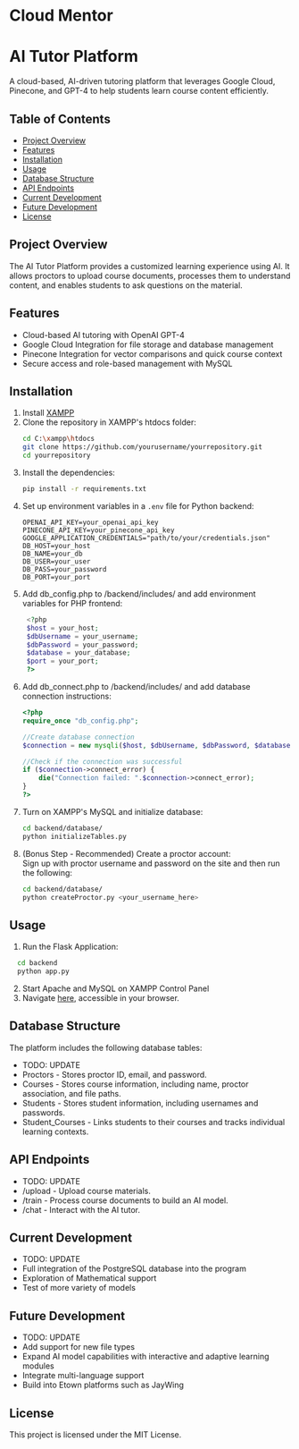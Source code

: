# Cloud Mentor
# AI Tutor Platform

A cloud-based, AI-driven tutoring platform that leverages Google Cloud, Pinecone, and GPT-4 to help students learn course content efficiently.

## Table of Contents
- [Project Overview](#project-overview)
- [Features](#features)
- [Installation](#installation)
- [Usage](#usage)
- [Database Structure](#database-structure)
- [API Endpoints](#api-endpoints)
- [Current Development](#current-development)
- [Future Development](#future-development)
- [License](#license)

## Project Overview
The AI Tutor Platform provides a customized learning experience using AI. It allows proctors to upload course documents, processes them to understand content, and enables students to ask questions on the material.

## Features
- Cloud-based AI tutoring with OpenAI GPT-4
- Google Cloud Integration for file storage and database management
- Pinecone Integration for vector comparisons and quick course context
- Secure access and role-based management with MySQL

## Installation
1. Install <a href="https://www.apachefriends.org/download.html">XAMPP</a>
2. Clone the repository in XAMPP's htdocs folder:
    ```bash
    cd C:\xampp\htdocs
    git clone https://github.com/yourusername/yourrepository.git
    cd yourrepository
    ```
3. Install the dependencies:
    ```bash
    pip install -r requirements.txt
    ```
4. Set up environment variables in a `.env` file for Python backend:
    ```plaintext
    OPENAI_API_KEY=your_openai_api_key
    PINECONE_API_KEY=your_pinecone_api_key
    GOOGLE_APPLICATION_CREDENTIALS="path/to/your/credentials.json"
    DB_HOST=your_host
    DB_NAME=your_db
    DB_USER=your_user
    DB_PASS=your_password
    DB_PORT=your_port
    ```
5. Add db_config.php to /backend/includes/ and add environment variables for PHP frontend:
   ```php
    <?php
    $host = your_host;
    $dbUsername = your_username;
    $dbPassword = your_password;
    $database = your_database;
    $port = your_port;
    ?>
    ```
6. Add db_connect.php to /backend/includes/ and add database connection instructions:
    ```php
    <?php
    require_once "db_config.php"; 
    
    //Create database connection
    $connection = new mysqli($host, $dbUsername, $dbPassword, $database, $port);
    
    //Check if the connection was successful
    if ($connection->connect_error) {
        die("Connection failed: ".$connection->connect_error);
    }
    ?>
    ```
7. Turn on XAMPP's MySQL and initialize database:
    ```bash
    cd backend/database/
    python initializeTables.py
    ```
8. (Bonus Step - Recommended) Create a proctor account:<br>
    Sign up with proctor username and password on the site and then run the following:
    ```bash
    cd backend/database/
    python createProctor.py <your_username_here>
    ```

## Usage
1. Run the Flask Application:
```bash
  cd backend
  python app.py
 ```
2. Start Apache and MySQL on XAMPP Control Panel<br>
3. Navigate [here](http://localhost/JayWingAITutor/frontend/), accessible in your browser.

## Database Structure
The platform includes the following database tables:

- TODO: UPDATE
- Proctors - Stores proctor ID, email, and password.
- Courses - Stores course information, including name, proctor association, and file paths.
- Students - Stores student information, including usernames and passwords.
- Student_Courses - Links students to their courses and tracks individual learning contexts.

## API Endpoints
- TODO: UPDATE
- /upload - Upload course materials.
- /train - Process course documents to build an AI model.
- /chat - Interact with the AI tutor.

## Current Development
- TODO: UPDATE
- Full integration of the PostgreSQL database into the program
- Exploration of Mathematical support
- Test of more variety of models

## Future Development
- TODO: UPDATE
- Add support for new file types
- Expand AI model capabilities with interactive and adaptive learning modules
- Integrate multi-language support
- Build into Etown platforms such as JayWing

## License
This project is licensed under the MIT License.
